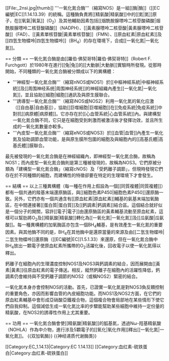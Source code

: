 [[File:_2nsi.jpg|thumb]]
'''一氧化氮合酶'''（縮寫NOS）是一組[[酶|酶]]（[[EC編號|EC]]1.14.13.39）的統稱。這種酶負責將[[精氨酸|精氨酸]]中的[[氮|氮]]原子，在[[氧氣|氧氣]]（O<sub>2</sub>）及其他輔助因素包括[[烟酰胺腺嘌呤二核苷酸磷酸|烟酰胺腺嘌呤二核苷酸磷酸]]（NADPH）、[[黃素腺嘌呤二核苷酸|黃素腺嘌呤二核苷酸]]（FAD）、[[黃素單核苷酸|黃素單核苷酸]]（FMN）、[[原血紅素|原血紅素]]及[[四氫生物蝶呤|四氫生物蝶呤]]（BH<sub>4</sub>）的存在環境下，合成[[一氧化氮|一氧化氮]]。

== 分類 ==
一氧化氮合酶是由[[羅伯·佛契哥特|羅伯·佛契哥特]]（Robert F. Furchgott）於1980年在進行[[兔|兔]]的[[大動脈|大動脈]]實驗時所發現。從那時開始，不同種類的一氧化氮合酶被分類成以下的異構體：
* '''神經型一氧化氮合酶'''（縮寫nNOS或NOS1）於[[中樞神經系統|中樞神經系統]]及[[周围神经系统|周围神经系统]]的神經組織內產生[[一氧化氮|一氧化氮]]，並且協助[[細胞|細胞]]通訊及與原生膜聯合。
* '''誘導型一氧化氮合酶'''（縮寫iNOS或NOS2）利用一氧化氮的氧化应激（[[自由基|自由基]]），協助[[巨噬細胞|巨噬細胞]]在[[免疫系統|免疫系統]]中對抗[[病原體|病原體]]。它亦存在於[[心血管系統|心血管系統]]內。與建構型一氧化氮合酶不同，它只是在細胞受到刺激而被激活後才發揮功效，並且所生成的一氧化氮數量亦較多。
* '''內皮型一氧化氮合酶'''（縮寫eNOS或NOS3）於[[血管|血管]]內產生一氧化氮及協助調節血管功能，是與原生膜所包圍的細胞及與細胞內的[[高基氏體|高基氏體]]膜聯合。

最先被發現的一氧化氮合酶是在神經組織內，即神經型一氧化氮合酶，故稱為NOS1；而內皮型一氧化氮合酶則是第三種被發現的，故稱為NOS3。它們原被分類為「建構型一氧化氮合酶」（縮寫cNOS）及「受鈣離子調節」，但現時發現它們存在於不同種類的細胞，而建構性的特徵卻要在特定的生理環境下才會發生。

== 結構 ==
以上三種異構體（每一種在作用上假設為一個[[同質複體|同質複體]]）都有一個共通的羧基末端還原酶區，與[[細胞色素P450|細胞色素P450]]還原酶一致。另外，它們亦有一個共通含有[[原血紅素|原血紅素]]輔基的氨基末端加氧酶區，在中間連接著[[蛋白質|蛋白質]]及[[鈣調素|鈣調素]]結合區。這個結合就好似是一個分子的開關，容許[[電子|電子]]由還原酶區的黃素輔基流動至原血紅素，這樣可以幫肋將O<sub>2</sub>及[[精氨酸|精氨酸]]轉化為[[一氧化氮|一氧化氮]]及[[瓜氨酸|瓜氨酸]]。每一種異構體的加氧酶區亦包含一個BH<sub>4</sub>輔基，是有效產生一氧化氮的重要因素。與其他酶不同的是，BH<sub>4</sub>在其他酶中是還原當量的來源及由[[二氫生物蝶呤|二氫生物蝶呤]]還原酶（[[EC編號|EC]]1.5.1.33）來還原，但在一氧化氮合酶中BH<sub>4</sub>放出一顆電子使原血紅素所攜帶的O<sub>2</sub>活躍化後，回收電子以使一氧化氮得以釋出。

鈣離子在細胞內的生理濃度控制NOS1及NOS3與鈣調素的結合，因而展開由[[黃素|黃素]]往原血紅素的電子傳送。相反，縱然鈣離子在細胞內的活躍性降低，鈣調素仍會維持與不受鈣離子調節的NOS2（或稱NOS2）緊密的結合。

一氧化氮本身亦會控制NOS的活動。首先，已證實一氧化氮是對NOS3負反饋控制的重要角色，亦因而影響血管的內皮細胞功能。而NOS1及NOS2方面，在它們的原血紅素輔基中會形成亞硝酸亞鐵複合物，這個複合物會局部地在某些情形下使它們自我抑制。這個減低生成一氧化氮比率的步驟能幫助某些細胞中維持一定份量的精氨酸，在NOS2的誘導性作用上尤其重要。

== 功用 ==
一氧化氮合酶會使[[精氨酸|精氨酸]]的胍基氮，透過Nω-羥基精氨酸（NOHLA）作為中介物，進行涉及5顆電子的[[氧化|氧化作用]]釋出[[一氧化氮|一氧化氮]]。
{{双加氧酶}}
{{神经递质代谢酶类}}

[[Category:EC_1.14.13|Category:EC 1.14.13]]
[[Category:血红素-硫铁蛋白|Category:血红素-硫铁蛋白]]